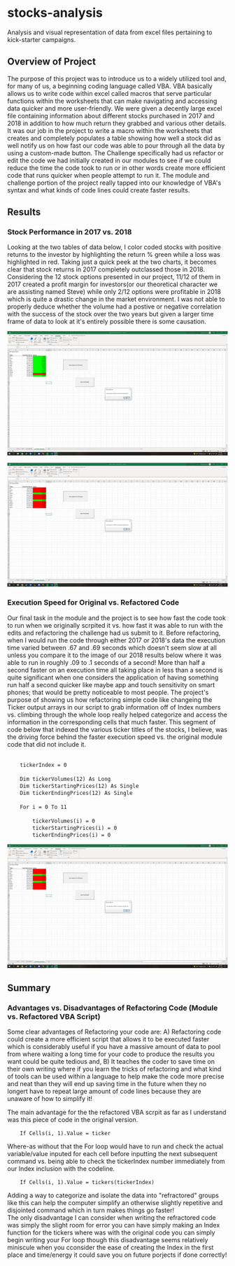 # stocks-analysis

Analysis and visual representation of data from excel files pertaining to kick-starter campaigns.

## Overview of Project
The purpose of this project was to introduce us to a widely utilized tool and, for many of us, a beginning coding language called VBA.  VBA basically allows us to write code within excel called macros that serve particular functions within the worksheets that can make navigating and accessing data quicker and more user-friendly.  We were given a decently large excel file containing information about different stocks purchased in 2017 and 2018 in addition to how much return they grabbed and various other details.  It was our job in the project to write a macro within the worksheets that creates and completely populates a table showing how well a stock did as well notify us on how fast our code was able to pour through all the data by using a custom-made button.  The Challenge specifically had us refactor or edit the code we had initially created in our modules to see if we could reduce the time the code took to run or in other words create more efficient code that runs quicker when people attempt to run it.  The module and challenge portion of the project really tapped into our knowledge of VBA's syntax and what kinds of code lines could create faster results.   

## Results

### Stock Performance in 2017 vs. 2018
Looking at the two tables of data below, I color coded stocks with positive returns to the investor by highlighting the return % green while a loss was highlighted in red.  Taking just a quick peek at the two charts, it becomes clear that stock returns in 2017 completely outclassed those in 2018.  Considering the 12 stock options presented in our project, 11/12 of them in 2017 created a profit margin for investors(or our theoretical character we are assisting named Steve) while only 2/12 options were profitable in 2018 which is quite a drastic change in the market environment.  I was not able to properly deduce whether the volume had a postive or negative correlation with the success of the stock over the two years but given a larger time frame of data to look at it's entirely possible there is some causation.


![2017stockperformance](resourcesChallenge2/VBA_Challenge_2017.png)

![2018stockperformance](resourcesChallenge2/VBA_Challenge_2018.png)


### Execution Speed for Original vs. Refactored Code
Our final task in the module and the project is to see how fast the code took to run when we originally scrpited it vs. how fast it was able to run with the edits and refactoring the challenge had us submit to it.  Before refactoring, when I would run the code through either 2017 or 2018's data the execution time varied between .67 and .69 seconds which doesn't seem slow at all unless you compare it to the image of our 2018 results below where it was able to run in roughly .09 to .1 seconds of a second!  More than half a second faster on an execution time all taking place in less than a second is quite significant when one considers the application of having something run half a second quicker like maybe app and touch sensitivity on smart phones; that would be pretty noticeable to most people.  The project's purpose of showing us how refactoring simple code like changeing the Ticker output arrays in our script to grab information off of Index numbers vs. climbing through the whole loop really helped categorize and access the information in the corresponding cells that much faster.  This segment of code below that indexed the various ticker titles of the stocks, I believe, was the driving force behind the faster execution speed vs. the original module code that did not include it.

```

    tickerIndex = 0

    Dim tickerVolumes(12) As Long
    Dim tickerStartingPrices(12) As Single
    Dim tickerEndingPrices(12) As Single
    
    For i = 0 To 11

        tickerVolumes(i) = 0
        tickerStartingPrices(i) = 0
        tickerEndingPrices(i) = 0
```



![2018stockperformance](resourcesChallenge2/VBA_Challenge_2018.png)



## Summary


### Advantages vs. Disadvantages of Refactoring Code (Module vs. Refactored VBA Script)

Some clear advantages of Refactoring your code are: A) Refactoring code could create a more efficient script that allows it to be executed faster which is considerably useful if you have a massive amount of data to pool from where waiting a long time for your code to produce the results you want could be quite tedious and, B) It teaches the coder to save time on their own writing where if you learn the tricks of refactoring and what kind of tools can be used within a language to help make the code more precise and neat than they will end up saving time in the future when they no longert have to repeat large amount of code lines because they are unaware of how to simplify it!

The main advantage for the the refactored VBA scrpit as far as I understand was this piece of code in the original version. 

```
    If Cells(i, 1).Value = ticker
```


Where-as without that the For loop would have to run and check the actual variable/value inputed for each cell before inputting the next subsequent command vs. being able to check the tickerIndex number immediately from our Index inclusion with the codeline.

```
    If Cells(i, 1).Value = tickers(tickerIndex)
```

Adding a way to categorize and isolate the data into "refractored" groups like this can help the computer simplify an otherwise slightly repetitive and disjointed command which in turn makes things go faster!  
The only disadvantage I can consider when writing the refractored code was simply the slight room for error you can have simply making an Index function for the tickers where was with the original code you can simply begin writing your For loop though this disadvantage seems relatively miniscule when you cconsider the ease of creating the Index in the first place and time/energy it could save you on future porjects if done correctly!
